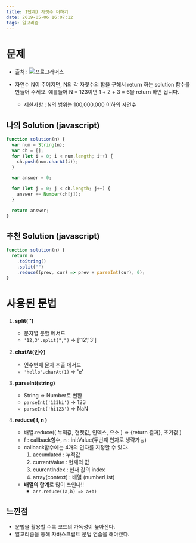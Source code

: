 ```yaml
---
title: 1단계) 자릿수 더하기
date: 2019-05-06 16:07:12
tags: 알고리즘
---
```


# 문제

- 출처 : ![프로그래머스](https://programmers.co.kr/learn/courses/30/lessons/12931)

- 자연수 N이 주어지면, N의 각 자릿수의 합을 구해서 return 하는 solution 함수를 만들어 주세요.
  예를들어 N = 123이면 1 + 2 + 3 = 6을 return 하면 됩니다.

  - 제한사항 : N의 범위는 100,000,000 이하의 자연수

## 나의 Solution (javascript)

```js
function solution(n) {
  var num = String(n);
  var ch = [];
  for (let i = 0; i < num.length; i++) {
    ch.push(num.charAt(i));
  }

  var answer = 0;

  for (let j = 0; j < ch.length; j++) {
    answer += Number(ch[j]);
  }

  return answer;
}
```

## 추천 Solution (javascript)

```js
function solution(n) {
  return n
    .toString()
    .split("")
    .reduce((prev, cur) => prev + parseInt(cur), 0);
}
```

# 사용된 문법

1. **split('')**

   - 문자열 분할 메서드
   - `'12,3'.split(",")` => ['12','3']

2. **chatAt(인수)**

   - 인수번째 문자 추출 메서드
   - `'hello'.charAt(1)` => 'e'

3. **parseInt(string)**

   - String => Number로 변환
   - `parseInt('123hi')` => 123
   - `parseInt('hi123')` => NaN

4. **reduce( f, n )**
   - 배열.reduce(( 누적값, 현잿값, 인덱스, 요소 ) => {return 결과}, 초기값 )
   - f : callback함수, n : initValue(두번째 인자로 생략가능)
   - callback함수에는 4개의 인자를 지정할 수 있다.
     1. accumlated : 누적값
     2. currentValue : 현재의 값
     3. cuurentIndex : 현재 값의 index
     4. array(context) : 배열 (numberList)
   - **배열의 합계**로 많이 쓰인다!!
     - `arr.reduce((a,b) => a+b)`

## 느낀점

- 문법을 활용할 수록 코드의 가독성이 높아진다.
- 알고리즘을 통해 자바스크립트 문법 연습을 해야겠다.
